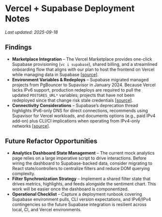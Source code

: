 # Vercel + Supabase Deployment Notes

_Last updated: 2025-09-18_

## Findings

- **Marketplace Integration** – The Vercel Marketplace provides one-click Supabase provisioning (`vc i supabase`), shared billing, and a streamlined onboarding flow that aligns with our plan to host the frontend on Vercel while managing data in Supabase [[source](https://vercel.com/blog/how-supabase-increased-signups-through-the-vercel-marketplace)].
- **Environment Variables & Redeploys** – Supabase migrated managed projects from PgBouncer to Supavisor in January 2024. Because Vercel lacks IPv6 support, production redeploys are required to pull the updated `POSTGRES_URL*` variables; projects that have not been redeployed since that change risk stale credentials [[source](https://supabase.com/partners/vercel)].
- **Connectivity Considerations** – Supabase’s deprecation thread highlights IPv6-only DNS for direct connections, recommends using Supavisor for Vercel workloads, and documents options (e.g., paid IPv4 add-on) plus CLI/CI implications when operating from IPv4-only networks [[source](https://github.com/orgs/supabase/discussions/17817)].

## Future Refactor Opportunities

- **Analytics Dashboard State Management** – The current mock analytics page relies on a large imperative script to drive interactions. Before wiring the dashboard to Supabase-backed data, consider migrating to React state/controllers to centralize filters and reduce DOM querying complexity.
- **Filter Synchronization Strategy** – Implement a shared filter state that drives metrics, highlights, and feeds alongside the sentiment chart. This work will be easier once the dashboard is componentized.
- **Operational Checklist** – Capture a deployment runbook covering Supabase environment pulls, CLI version expectations, and IPv6/IPv4 contingencies so the future Supabase integration is resilient across local, CI, and Vercel environments.

